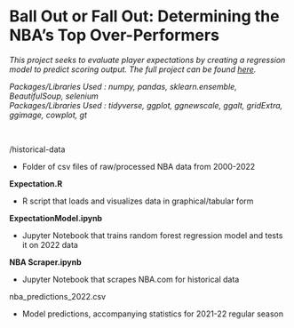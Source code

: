 # Ball Out or Fall Out: Determining the NBA’s Top Over-Performers

*This project seeks to evaluate player expectations by creating a regression model to predict scoring output. The full project can be found [here](https://jeremydumalig.com/expectation/).*

*Packages/Libraries Used : numpy, pandas, sklearn.ensemble, BeautifulSoup, selenium* <br>
*Packages/Libraries Used : tidyverse, ggplot, ggnewscale, ggalt, gridExtra, ggimage, cowplot, gt*

<br>

/historical-data
* Folder of csv files of raw/processed NBA data from 2000-2022

**Expectation.R**
* R script that loads and visualizes data in graphical/tabular form

**ExpectationModel.ipynb**
* Jupyter Notebook that trains random forest regression model and tests it on 2022 data

**NBA Scraper.ipynb**
* Jupyter Notebook that scrapes NBA.com for historical data

nba_predictions_2022.csv
* Model predictions, accompanying statistics for 2021-22 regular season
